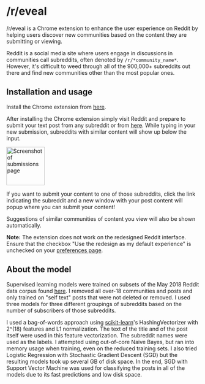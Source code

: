 # /r/eveal

/r/eveal is a Chrome extension to enhance the user experience on Reddit by helping users
discover new communities based on the content they are submitting or viewing.

Reddit is a social media site where users engage in discussions in communities call
subreddits, often denoted by `/r/*community_name*`. However, it's difficult to weed
through all of the 900,000+ subreddits out there and find new communities other than the
most popular ones.

## Installation and usage

Install the Chrome extension from
[here](https://chrome.google.com/webstore/detail/subreddits-with-content-l/iaepjdnahmaliipimelmheobbdeplhah).

After installing the Chrome extension simply visit Reddit and prepare to submit your
text post from any subreddit or from
[here](https://old.reddit.com/submit?selftext=true). While typing in your new
submission, subreddits with similar content will show up below the input.

[<img alt="Screenshot of submissions page" src="https://raw.githubusercontent.com/wesbarnett/insight/master/screenshots/screenshot4.png" width=100>](https://raw.githubusercontent.com/wesbarnett/insight/master/screenshots/screenshot4.png)

If you want to submit your content to one of those subreddits, click the link indicating
the subreddit and a new window with your post content will popup where you can submit
your content!

Suggestions of similar communities of content you view will also be shown automatically.

**Note:** The extension does not work on the redesigned Reddit interface. Ensure that
the checkbox "Use the redesign as my default experience" is unchecked on your
[preferences page](https://www.reddit.com/prefs).

## About the model

Supervised learning models were trained on subsets of the May 2018 Reddit data corpus
found [here](https://files.pushshift.io/reddit/). I removed all over-18 communities and
posts and only trained on "self text" posts that were not deleted or removed. I used
three models for three different groupings of subreddits based on the number of
subscribers of those subreddits. 

I used a bag-of-words approach using [scikit-learn](http://scikit-learn.org/stable/)'s
HashingVectorizer with 2^(18) features and L1 normalization. The text of the title and
of the post itself were used in this feature vectorization. The subreddit names were
used as the labels. I attempted using out-of-core Naive Bayes, but ran into memory usage
when training, even on the reduced training sets. I also tried Logistic Regression with
Stochastic Gradient Descent (SGD) but the resulting models took up several GB of disk
space. In the end, SGD with Support Vector Machine was used for classifying the posts in
all of the models due to its fast predictions and low disk space.

